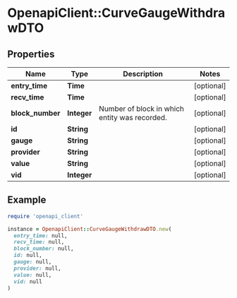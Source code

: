 # OpenapiClient::CurveGaugeWithdrawDTO

## Properties

| Name | Type | Description | Notes |
| ---- | ---- | ----------- | ----- |
| **entry_time** | **Time** |  | [optional] |
| **recv_time** | **Time** |  | [optional] |
| **block_number** | **Integer** | Number of block in which entity was recorded. | [optional] |
| **id** | **String** |  | [optional] |
| **gauge** | **String** |  | [optional] |
| **provider** | **String** |  | [optional] |
| **value** | **String** |  | [optional] |
| **vid** | **Integer** |  | [optional] |

## Example

```ruby
require 'openapi_client'

instance = OpenapiClient::CurveGaugeWithdrawDTO.new(
  entry_time: null,
  recv_time: null,
  block_number: null,
  id: null,
  gauge: null,
  provider: null,
  value: null,
  vid: null
)
```

